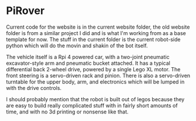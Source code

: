 # PiRover

Current code for the website is in the current website folder, the old website folder is from a similar project I did and is what I'm working from as a base template for now. The stuff in the current folder is the current robot-side python which will do the movin and shakin of the bot itself. 

The vehicle itself is a Rpi 4 powered car, with a two-joint pneumatic excavator-style arm and pneumatic bucket attached. 
It has a typical differential back 2-wheel drive, powered by a single Lego XL motor. The front steering is a servo-driven rack and pinion. There is also a servo-driven turntable for the upper body, arm, and electronics which will be lumped in with the drive controls. 

I should probably mention that the robot is built out of legos because they are easy to build really complicated stuff with in fairly short amounts of time, and with no 3d printing or nonsense like that. 
